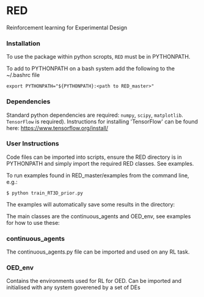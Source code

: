 # RED
Reinforcement learning for Experimental Design

### Installation
To use the package within python scropts, `RED` must be in PYTHONPATH.

To add to PYTHONPATH on a bash system add the following to the ~/.bashrc file

```console
export PYTHONPATH="${PYTHONPATH}:<path to RED_master>"
```

### Dependencies
Standard python dependencies are required: `numpy`, `scipy`, `matplotlib`.  `TensorFlow` is required). Instructions for installing 'TensorFlow' can be found here:
 https://www.tensorflow.org/install/

### User Instructions
Code files can be imported into scripts, ensure the RED directory is in PYTHONPATH and simply import the required RED classes. See examples.

To run examples found in RED_master/examples from the command line, e.g.:

```console
$ python train_RT3D_prior.py 
```

The examples will automatically save some results in the directory:


The main classes are the continuous_agents and OED_env, see examples for how to use these:

### continuous_agents
The continuous_agents.py file can be imported and used on any RL task.


### OED_env
Contains the environments used for RL for OED. Can be imported and initialised with any system goverened by a set of DEs

